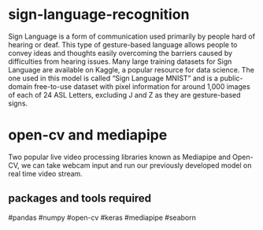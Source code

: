 # sign-language-recognition
Sign Language is a form of communication used primarily by people hard of hearing or deaf. This type of gesture-based language allows people to convey ideas and thoughts easily overcoming the barriers caused by difficulties from hearing issues.
Many large training datasets for Sign Language are available on Kaggle, a popular resource for data science. The one used in this model is called “Sign Language MNIST” and is a public-domain free-to-use dataset with pixel information for around 1,000 images of each of 24 ASL Letters, excluding J and Z as they are gesture-based signs.

# open-cv and mediapipe
Two popular live video processing libraries known as Mediapipe and Open-CV, we can take webcam input and run our previously developed model on real time video stream.
## packages and tools required
#pandas
#numpy 
#open-cv
#keras
#mediapipe
#seaborn

